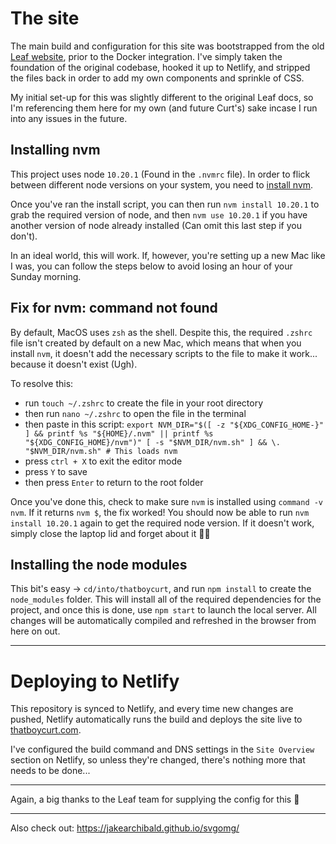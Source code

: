 # The site

The main build and configuration for this site was bootstrapped from the old [Leaf website][leaf], prior to the Docker integration. I've simply taken the foundation of the original codebase, hooked it up to Netlify, and stripped the files back in order to add my own components and sprinkle of CSS.

[leaf]: https://weareleaf.com/

My initial set-up for this was slightly different to the original Leaf docs, so I'm referencing them here for my own (and future Curt's) sake incase I run into any issues in the future.

## Installing nvm

This project uses node `10.20.1` (Found in the `.nvmrc` file). In order to flick between different node versions on your system, you need to [install nvm][nvm].

[nvm]: https://github.com/nvm-sh/nvm

Once you've ran the install script, you can then run `nvm install 10.20.1` to grab the required version of node, and then `nvm use 10.20.1` if you have another version of node already installed (Can omit this last step if you don't).

In an ideal world, this will work. If, however, you're setting up a new Mac like I was, you can follow the steps below to avoid losing an hour of your Sunday morning.

## Fix for nvm: command not found

By default, MacOS uses `zsh` as the shell. Despite this, the required `.zshrc` file isn't created by default on a new Mac, which means that when you install `nvm`, it doesn't add the necessary scripts to the file to make it work... because it doesn't exist (Ugh).

To resolve this:

- run `touch ~/.zshrc` to create the file in your root directory
- then run `nano ~/.zshrc` to open the file in the terminal
- then paste in this script: `export NVM_DIR="$([ -z "${XDG_CONFIG_HOME-}" ] && printf %s "${HOME}/.nvm" || printf %s "${XDG_CONFIG_HOME}/nvm")" [ -s "$NVM_DIR/nvm.sh" ] && \. "$NVM_DIR/nvm.sh" # This loads nvm`
- press `ctrl + X` to exit the editor mode
- press `Y` to save
- then press `Enter` to return to the root folder

Once you've done this, check to make sure `nvm` is installed using `command -v nvm`. If it returns `nvm $`, the fix worked! You should now be able to run `nvm install 10.20.1` again to get the required node version. If it doesn't work, simply close the laptop lid and forget about it 👍🏻

## Installing the node modules

This bit's easy -> `cd/into/thatboycurt`, and run `npm install` to create the `node_modules` folder. This will install all of the required dependencies for the project, and once this is done, use `npm start` to launch the local server. All changes will be automatically compiled and refreshed in the browser from here on out.

---

# Deploying to Netlify

This repository is synced to Netlify, and every time new changes are pushed, Netlify automatically runs the build and deploys the site live to [thatboycurt.com][site].

I've configured the build command and DNS settings in the `Site Overview` section on Netlify, so unless they're changed, there's nothing more that needs to be done...

[site]: https://thatboycurt.com/

---

Again, a big thanks to the Leaf team for supplying the config for this 💙

---

Also check out: https://jakearchibald.github.io/svgomg/
